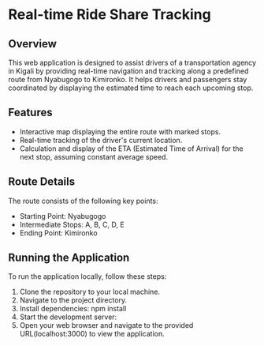 # Real-time Ride Share Tracking

## Overview
This web application is designed to assist drivers of a transportation agency in Kigali by providing real-time navigation and tracking along a predefined route from Nyabugogo to Kimironko. It helps drivers and passengers stay coordinated by displaying the estimated time to reach each upcoming stop.

## Features
- Interactive map displaying the entire route with marked stops.
- Real-time tracking of the driver's current location.
- Calculation and display of the ETA (Estimated Time of Arrival) for the next stop, assuming constant average speed.

## Route Details
The route consists of the following key points:
- Starting Point: Nyabugogo
- Intermediate Stops: A, B, C, D, E
- Ending Point: Kimironko

## Running the Application
To run the application locally, follow these steps:
1. Clone the repository to your local machine.
2. Navigate to the project directory.
3. Install dependencies: npm install
4. Start the development server:
5. Open your web browser and navigate to the provided URL(localhost:3000) to view the application.